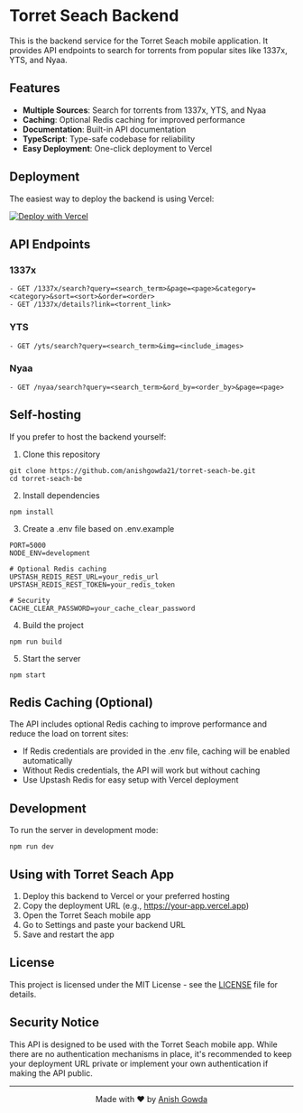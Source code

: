 # Torret Seach Backend

This is the backend service for the Torret Seach mobile application. It provides API endpoints to search for torrents from popular sites like 1337x, YTS, and Nyaa.

## Features

- **Multiple Sources**: Search for torrents from 1337x, YTS, and Nyaa
- **Caching**: Optional Redis caching for improved performance
- **Documentation**: Built-in API documentation
- **TypeScript**: Type-safe codebase for reliability
- **Easy Deployment**: One-click deployment to Vercel

## Deployment

The easiest way to deploy the backend is using Vercel:

[![Deploy with Vercel](https://vercel.com/button)](https://vercel.com/new/clone?repository-url=https%3A%2F%2Fgithub.com%2Fanishgowda21%2Ftorret-seach-be&env=UPSTASH_REDIS_REST_URL,UPSTASH_REDIS_REST_TOKEN,CACHE_CLEAR_PASSWORD&envDescription=Upstash%20URL%20and%20Token%20needed%20for%20caching&project-name=t-seach-be&repository-name=t-seach-be)

## API Endpoints

### 1337x

```
- GET /1337x/search?query=<search_term>&page=<page>&category=<category>&sort=<sort>&order=<order>
- GET /1337x/details?link=<torrent_link>
```

### YTS

```
- GET /yts/search?query=<search_term>&img=<include_images>
```

### Nyaa

```
- GET /nyaa/search?query=<search_term>&ord_by=<order_by>&page=<page>
```

## Self-hosting

If you prefer to host the backend yourself:

1. Clone this repository

```
git clone https://github.com/anishgowda21/torret-seach-be.git
cd torret-seach-be
```

2. Install dependencies

```
npm install
```

3. Create a .env file based on .env.example

```
PORT=5000
NODE_ENV=development

# Optional Redis caching
UPSTASH_REDIS_REST_URL=your_redis_url
UPSTASH_REDIS_REST_TOKEN=your_redis_token

# Security
CACHE_CLEAR_PASSWORD=your_cache_clear_password
```

4. Build the project

```
npm run build
```

5. Start the server

```
npm start
```

## Redis Caching (Optional)

The API includes optional Redis caching to improve performance and reduce the load on torrent sites:

- If Redis credentials are provided in the .env file, caching will be enabled automatically
- Without Redis credentials, the API will work but without caching
- Use Upstash Redis for easy setup with Vercel deployment

## Development

To run the server in development mode:

```
npm run dev
```

## Using with Torret Seach App

1. Deploy this backend to Vercel or your preferred hosting
2. Copy the deployment URL (e.g., https://your-app.vercel.app)
3. Open the Torret Seach mobile app
4. Go to Settings and paste your backend URL
5. Save and restart the app

## License

This project is licensed under the MIT License - see the [LICENSE](LICENSE) file for details.

## Security Notice

This API is designed to be used with the Torret Seach mobile app. While there are no authentication mechanisms in place, it's recommended to keep your deployment URL private or implement your own authentication if making the API public.

---

<p align="center">
  Made with ❤️ by <a href="https://github.com/anishgowda21">Anish Gowda</a>
</p>

